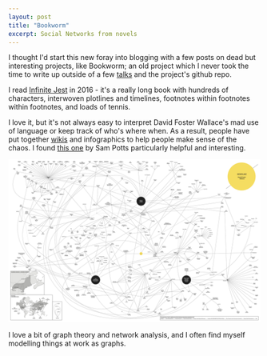 ```yaml
---
layout: post
title: "Bookworm"
excerpt: Social Networks from novels
---
```


I thought I'd start this new foray into blogging with a few posts on dead but interesting projects, like Bookworm; an old project which I never took the time to write up outside of a few [talks](/talks) and the project's github repo.

I read [Infinite Jest](https://en.wikipedia.org/wiki/Infinite_Jest) in 2016 - it's a really long book with hundreds of characters, interwoven plotlines and timelines, footnotes within footnotes within footnotes, and loads of tennis.

I love it, but it's not always easy to interpret David Foster Wallace's mad use of language or keep track of who's where when. As a result, people have put together [wikis](https://infinitejest.wallacewiki.com/) and infographics to help people make sense of the chaos. I found [this one](http://sampottsinc.com/ij/) by Sam Potts particularly helpful and interesting.

![infinite_jest](/assets/images/bookworm/infinite_jest.jpg)

I love a bit of graph theory and network analysis, and I often find myself modelling things at work as graphs.
